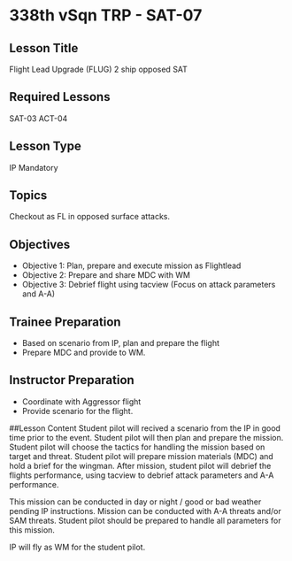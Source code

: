# 338th vSqn TRP - SAT-07
## Lesson Title
Flight Lead Upgrade (FLUG) 2 ship opposed SAT

## Required Lessons
SAT-03
ACT-04

## Lesson Type
IP Mandatory

## Topics
Checkout as FL in opposed surface attacks.

## Objectives
* Objective 1: Plan, prepare and execute mission as Flightlead
* Objective 2: Prepare and share MDC with WM
* Objective 3: Debrief flight using tacview (Focus on attack parameters and A-A)



## Trainee Preparation
- Based on scenario from IP, plan and prepare the flight
- Prepare MDC and provide to WM.

## Instructor Preparation
- Coordinate with Aggressor flight
- Provide scenario for the flight.


##Lesson Content
Student pilot will recived a scenario from the IP in good time prior to the event. Student pilot will then plan and prepare the mission.
Student pilot will choose the tactics for handling the mission based on target and threat.
Student pilot will prepare mission materials (MDC) and hold a brief for the wingman.
After mission, student pilot will debrief the flights performance, using tacview to debrief attack parameters and A-A performance.


This mission can be conducted in day or night / good or bad weather pending IP instructions. Mission can be conducted with A-A threats and/or SAM threats.
Student pilot should be prepared to handle all parameters for this mission.

IP will fly as WM for the student pilot.